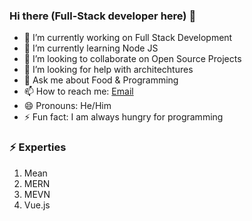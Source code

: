 ### Hi there (Full-Stack developer here) 👋

- 🔭 I’m currently working on Full Stack Development
- 🌱 I’m currently learning Node JS
- 👯 I’m looking to collaborate on Open Source Projects
- 🤔 I’m looking for help with architechtures
- 💬 Ask me about Food & Programming
- 📫 How to reach me: [Email](mailto:3cyber0punk00@gmail.com)
- 😄 Pronouns: He/Him
- ⚡ Fun fact: I am always hungry for programming

### :zap: Experties

1. Mean
2. MERN
3. MEVN
4. Vue.js


